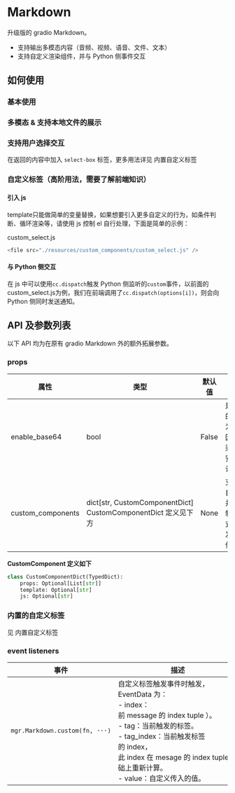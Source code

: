 # Markdown

升级版的 gradio Markdown。

- 支持输出多模态内容（音频、视频、语音、文件、文本）
- 支持自定义渲染组件，并与 Python 侧事件交互

## 如何使用

### 基本使用

<demo name="demo1"></demo>

### 多模态 & 支持本地文件的展示

<demo name="demo2"></demo>

### 支持用户选择交互

在返回的内容中加入 `select-box` 标签，更多用法详见 <tab-link tab="custom_tags.md">内置自定义标签</tab-link>

<demo name="demo3"></demo>

### 自定义标签（高阶用法，需要了解前端知识）

<demo name="demo4"></demo>

#### 引入 js

<demo name="demo5"></demo>

template只能做简单的变量替换，如果想要引入更多自定义的行为，如条件判断、循环渲染等，请使用 js 控制 el 自行处理，下面是简单的示例：

<demo name="demo6">
<demo-suffix>
custom_select.js

```js
<file src="./resources/custom_components/custom_select.js" />
```

</demo-suffix>
</demo>

#### 与 Python 侧交互

在 js 中可以使用`cc.dispatch`触发 Python 侧监听的`custom`事件，以前面的custom_select.js为例，我们在前端调用了`cc.dispatch(options[i])`，则会向 Python 侧同时发送通知。

<demo name="demo7"></demo>

## API 及参数列表

以下 API 均为在原有 gradio Markdown 外的额外拓展参数。

### props

| 属性              | 类型                                                            | 默认值 | 描述                                                                        |
| ----------------- | --------------------------------------------------------------- | ------ | --------------------------------------------------------------------------- |
| enable_base64     | bool                                                            | False  | 是否支持渲染的内容为 base64，因为直接渲染 base64 有安全问题，默认为 False。 |
| custom_components | dict\[str, CustomComponentDict\] CustomComponentDict 定义见下方 | None   | 支持用户定义自定义标签，并通过 js 控制标签渲染样式与触发 python 事件。      |

**CustomComponent 定义如下**

```python
class CustomComponentDict(TypedDict):
    props: Optional[List[str]]
    template: Optional[str]
    js: Optional[str]
```

### 内置的自定义标签

见 <tab-link tab="custom_tags.md">内置自定义标签</tab-link>

### event listeners

| 事件                           | 描述                                                                                                                                                                                                                                         |
| ------------------------------ | -------------------------------------------------------------------------------------------------------------------------------------------------------------------------------------------------------------------------------------------- |
| `mgr.Markdown.custom(fn, ···)` | 自定义标签触发事件时触发，EventData 为：<br/> - index：前 message 的 index tuple ）。<br/> - tag：当前触发的标签。<br/> - tag_index：当前触发标签的 index，此 index 在 mesage 的 index tuple 基础上重新计算。<br/> - value：自定义传入的值。 |
